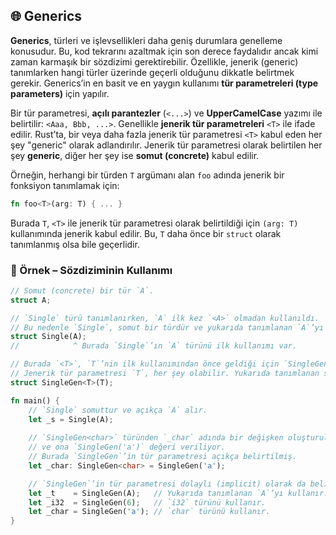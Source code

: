 ## 🌐 Generics

**Generics**, türleri ve işlevsellikleri daha geniş durumlara genelleme konusudur. Bu, kod tekrarını azaltmak için son derece faydalıdır ancak kimi zaman karmaşık bir sözdizimi gerektirebilir. Özellikle, jenerik (generic) tanımlarken hangi türler üzerinde geçerli olduğunu dikkatle belirtmek gerekir. Generics’in en basit ve en yaygın kullanımı **tür parametreleri (type parameters)** için yapılır.

Bir tür parametresi, **açılı parantezler** (`<...>`) ve **UpperCamelCase** yazımı ile belirtilir: `<Aaa, Bbb, ...>`.
Genellikle **jenerik tür parametreleri** `<T>` ile ifade edilir. Rust’ta, bir veya daha fazla jenerik tür parametresi `<T>` kabul eden her şey "generic" olarak adlandırılır. Jenerik tür parametresi olarak belirtilen her şey **generic**, diğer her şey ise **somut (concrete)** kabul edilir.

Örneğin, herhangi bir türden `T` argümanı alan `foo` adında jenerik bir fonksiyon tanımlamak için:

```rust
fn foo<T>(arg: T) { ... }
```

Burada `T`, `<T>` ile jenerik tür parametresi olarak belirtildiği için `(arg: T)` kullanımında jenerik kabul edilir. Bu, `T` daha önce bir `struct` olarak tanımlanmış olsa bile geçerlidir.

### 📝 Örnek – Sözdiziminin Kullanımı

```rust
// Somut (concrete) bir tür `A`.
struct A;

// `Single` türü tanımlanırken, `A` ilk kez `<A>` olmadan kullanıldı.
// Bu nedenle `Single`, somut bir türdür ve yukarıda tanımlanan `A`’yı kullanır.
struct Single(A);
//            ^ Burada `Single`’ın `A` türünü ilk kullanımı var.

// Burada `<T>`, `T`’nin ilk kullanımından önce geldiği için `SingleGen` jenerik bir türdür.
// Jenerik tür parametresi `T`, her şey olabilir. Yukarıda tanımlanan somut tür `A` dahil.
struct SingleGen<T>(T);

fn main() {
    // `Single` somuttur ve açıkça `A` alır.
    let _s = Single(A);
    
    // `SingleGen<char>` türünden `_char` adında bir değişken oluşturuluyor
    // ve ona `SingleGen('a')` değeri veriliyor.
    // Burada `SingleGen`’in tür parametresi açıkça belirtilmiş.
    let _char: SingleGen<char> = SingleGen('a');

    // `SingleGen`’in tür parametresi dolaylı (implicit) olarak da belirtilebilir:
    let _t    = SingleGen(A);   // Yukarıda tanımlanan `A`’yı kullanır.
    let _i32  = SingleGen(6);   // `i32` türünü kullanır.
    let _char = SingleGen('a'); // `char` türünü kullanır.
}
```
